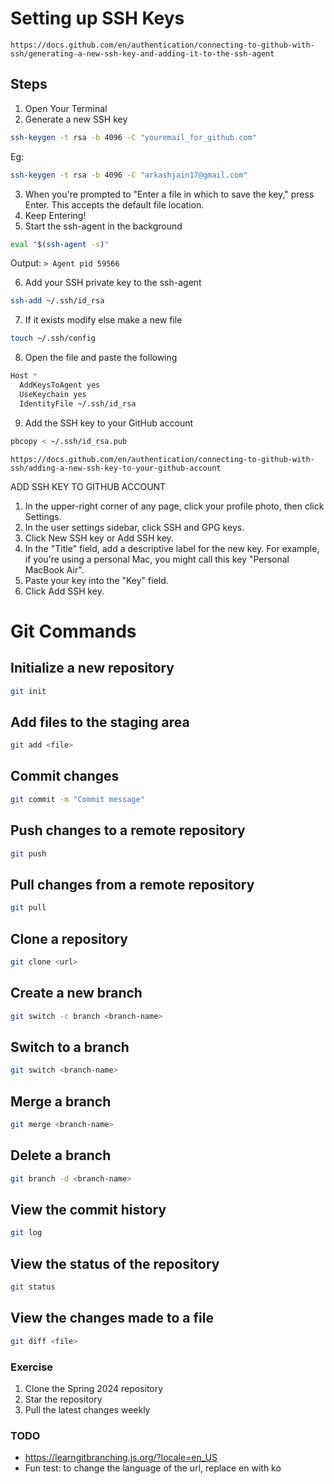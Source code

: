# Setting up SSH Keys
```https://docs.github.com/en/authentication/connecting-to-github-with-ssh/generating-a-new-ssh-key-and-adding-it-to-the-ssh-agent```
## Steps
1) Open Your Terminal
2) Generate a new SSH key
```bash
ssh-keygen -t rsa -b 4096 -C "youremail_for_github.com"
```
Eg:
```bash
ssh-keygen -t rsa -b 4096 -C "arkashjain17@gmail.com"
```
3) When you're prompted to "Enter a file in which to save the key," press Enter. This accepts the default file location.
4) Keep Entering!
5) Start the ssh-agent in the background
```bash
eval "$(ssh-agent -s)"
```
Output:
```> Agent pid 59566```

6) Add your SSH private key to the ssh-agent
```bash
ssh-add ~/.ssh/id_rsa
```
7) If it exists modify else make a new file
```bash
touch ~/.ssh/config
```
8) Open the file and paste the following
```bash
Host *
  AddKeysToAgent yes
  UseKeychain yes
  IdentityFile ~/.ssh/id_rsa
```
9) Add the SSH key to your GitHub account
```bash
pbcopy < ~/.ssh/id_rsa.pub
```

```
https://docs.github.com/en/authentication/connecting-to-github-with-ssh/adding-a-new-ssh-key-to-your-github-account
```
ADD SSH KEY TO GITHUB ACCOUNT
1) In the upper-right corner of any page, click your profile photo, then click Settings.
2) In the user settings sidebar, click SSH and GPG keys.
3) Click New SSH key or Add SSH key.
4) In the "Title" field, add a descriptive label for the new key. For example, if you're using a personal Mac, you might call this key "Personal MacBook Air".
5) Paste your key into the "Key" field.
6) Click Add SSH key.


# Git Commands

## Initialize a new repository

```bash
git init
```

## Add files to the staging area

```bash
git add <file>
```

## Commit changes

```bash
git commit -m "Commit message"
```

## Push changes to a remote repository

```bash
git push
```

## Pull changes from a remote repository

```bash
git pull
```

## Clone a repository

```bash
git clone <url>
```

## Create a new branch

```bash
git switch -c branch <branch-name>
```

## Switch to a branch

```bash
git switch <branch-name>
```

## Merge a branch

```bash
git merge <branch-name>
```

## Delete a branch

```bash
git branch -d <branch-name>
```

## View the commit history

```bash
git log
```

## View the status of the repository

```bash
git status
```

## View the changes made to a file

```bash
git diff <file>
```

### Exercise

1. Clone the Spring 2024 repository
2. Star the repository
3. Pull the latest changes weekly

### TODO

- https://learngitbranching.js.org/?locale=en_US
- Fun test: to change the language of the url, replace en with ko

